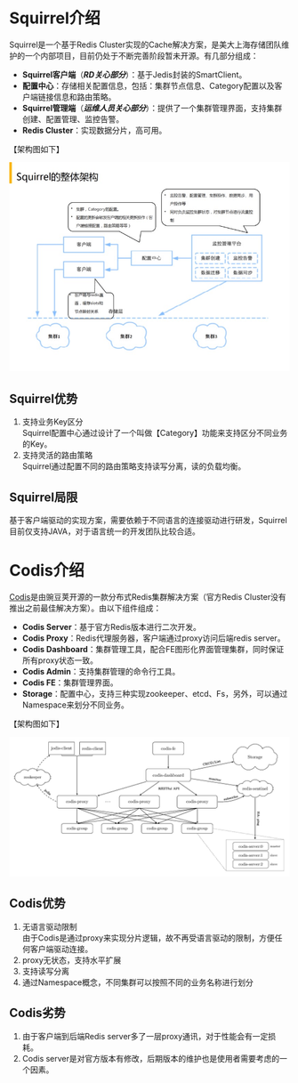 # Squirrel介绍
Squirrel是一个基于Redis Cluster实现的Cache解决方案，是美大上海存储团队维护的一个内部项目，目前仍处于不断完善阶段暂未开源。有几部分组成：

* **Squirrel客户端**（***RD关心部分***）：基于Jedis封装的SmartClient。
* **配置中心**：存储相关配置信息，包括：集群节点信息、Category配置以及客户端链接信息和路由策略。
* **Squirrel管理端**（***运维人员关心部分***）：提供了一个集群管理界面，支持集群创建、配置管理、监控告警。
* **Redis Cluster**：实现数据分片，高可用。

【架构图如下】  

![Squirrel Architecture](https://github.com/coolzhang/myblog/blob/master/squirrel_arch.png)

## Squirrel优势

1. 支持业务Key区分  
Squirrel配置中心通过设计了一个叫做【Category】功能来支持区分不同业务的Key。
2. 支持灵活的路由策略  
Squirrel通过配置不同的路由策略支持读写分离，读的负载均衡。

## Squirrel局限

基于客户端驱动的实现方案，需要依赖于不同语言的连接驱动进行研发，Squirrel目前仅支持JAVA，对于语言统一的开发团队比较合适。

# Codis介绍
[Codis](https://github.com/CodisLabs/codis/blob/release3.2/doc/tutorial_zh.md)是由豌豆荚开源的一款分布式Redis集群解决方案（官方Redis Cluster没有推出之前最佳解决方案）。由以下组件组成：

* **Codis Server**：基于官方Redis版本进行二次开发。
* **Codis Proxy**：Redis代理服务器，客户端通过proxy访问后端redis server。
* **Codis Dashboard**：集群管理工具，配合FE图形化界面管理集群，同时保证所有proxy状态一致。
* **Codis Admin**：支持集群管理的命令行工具。
* **Codis FE**：集群管理界面。
* **Storage**：配置中心，支持三种实现zookeeper、etcd、Fs，另外，可以通过Namespace来划分不同业务。

【架构图如下】 

![Codis Architecture](https://github.com/CodisLabs/codis/blob/release3.2/doc/pictures/architecture.png)

## Codis优势

1. 无语言驱动限制  
由于Codis是通过proxy来实现分片逻辑，故不再受语言驱动的限制，方便任何客户端驱动连接。
2. proxy无状态，支持水平扩展
3. 支持读写分离
4. 通过Namespace概念，不同集群可以按照不同的业务名称进行划分

## Codis劣势

1. 由于客户端到后端Redis server多了一层proxy通讯，对于性能会有一定损耗。
2. Codis server是对官方版本有修改，后期版本的维护也是使用者需要考虑的一个因素。
